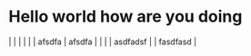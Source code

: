 Hello world how are you doing
=============================

|  |
|  |
|  | afsdfa | afsdfa |  |
|  | asdfadsf |  | fasdfasd |
